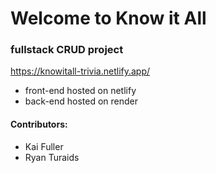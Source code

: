 # Welcome to Know it All

### fullstack CRUD project

https://knowitall-trivia.netlify.app/

- front-end hosted on netlify
- back-end hosted on render

#### Contributors:

- Kai Fuller
- Ryan Turaids
